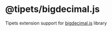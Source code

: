 # @tipets/bigdecimal.js

Tipets extension support for [bigdecimal.js](https://www.npmjs.com/package/bigdecimal.js) library

